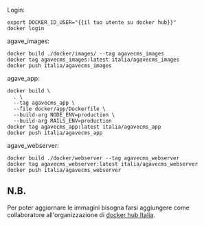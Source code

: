 Login:

```
export DOCKER_ID_USER="{{il tuo utente su docker hub}}"
docker login
```

agave_images:

```
docker build ./docker/images/ --tag agavecms_images
docker tag agavecms_images:latest italia/agavecms_images
docker push italia/agavecms_images
```

agave_app:

```
docker build \
  . \
  --tag agavecms_app \
  --file docker/app/Dockerfile \
  --build-arg NODE_ENV=production \
  --build-arg RAILS_ENV=production
docker tag agavecms_app:latest italia/agavecms_app
docker push italia/agavecms_app
```

agave_webserver:

```
docker build ./docker/webserver --tag agavecms_webserver
docker tag agavecms_webserver:latest italia/agavecms_webserver
docker push italia/agavecms_webserver
```

## N.B.

Per poter aggiornare le immagini bisogna farsi aggiungere come
collaboratore all'organizzazione di
[docker hub Italia](https://hub.docker.com/u/italia/).
